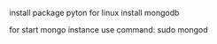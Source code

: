 install package pyton for linux
install mongodb

for start mongo instance use command:
sudo mongod



